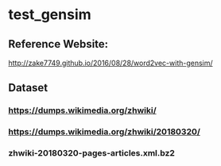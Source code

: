 # test_gensim
## Reference Website:
http://zake7749.github.io/2016/08/28/word2vec-with-gensim/
## Dataset
### https://dumps.wikimedia.org/zhwiki/
### https://dumps.wikimedia.org/zhwiki/20180320/
### zhwiki-20180320-pages-articles.xml.bz2
